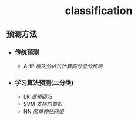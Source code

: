 # <p align="center">classification</p>

## 预测方法
* ### 传统预测
    * AHP *层次分析法计算高分低分预测*
* ### 学习算法预测(二分类)
    * LR *逻辑回归*
    * SVM *支持向量机*
    * NN *简单神经网络*

